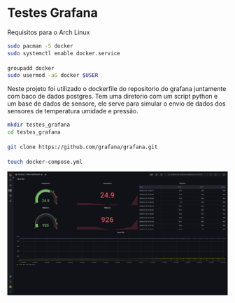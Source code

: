 # Testes Grafana

Requisitos para o Arch Linux

```bash
sudo pacman -S docker
sudo systemctl enable docker.service

groupadd docker
sudo usermod -aG docker $USER
```

Neste projeto foi utilizado o dockerfile do repositorio do grafana juntamente com baco de dados postgres. Tem uma diretorio com um script python e um base de dados de sensore, ele serve para simular o envio de dados dos sensores de temperatura umidade e pressão. 

```bash
mkdir testes_grafana
cd testes_grafana

git clone https://github.com/grafana/grafana.git

touch docker-compose.yml
```

![](https://raw.githubusercontent.com/ericoandre/testes_grafana/main/Captura%20de%20tela%20de%202023-01-22%2020-10-44.png)
